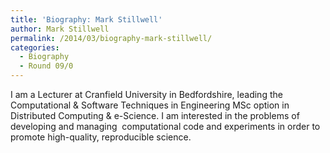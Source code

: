 ```yaml
---
title: 'Biography: Mark Stillwell'
author: Mark Stillwell
permalink: /2014/03/biography-mark-stillwell/
categories:
  - Biography
  - Round 09/0
---
```

I am a Lecturer at Cranfield University in Bedfordshire, leading the Computational & Software Techniques in Engineering MSc option in Distributed Computing & e-Science. I am interested in the problems of developing and managing  computational code and experiments in order to promote high-quality, reproducible science.
